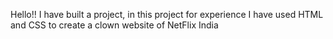 Hello!! I have built a project, in this project for experience I have used HTML and CSS to create a clown website of NetFlix India
